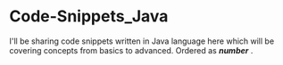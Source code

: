 # Code-Snippets_Java
I'll be sharing code snippets written in Java language here which will be covering concepts from basics to advanced.
Ordered as ___number___ .

